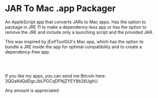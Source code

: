 # JAR To Mac .app Packager
An AppleScript app that converts JARs to Mac apps. Has the option to package in JRE 11 to make a dependency-less app or has the option to remove the JRE and include only a launching script and the provided JAR.

This was inspired by jExifToolGUI's Mac app, which has the option to bundle a JRE inside the app for optimal compatibility and to create a dependency-free app.

  
  <br>
  <br>
  
  
  
  


If you like my apps, you can send me Bitcoin here: 3QGaKdQdDgcJbLPGCqDFNjZYEY8b26UghU

Any amount is appreciated
